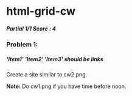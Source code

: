# html-grid-cw
##### Partial 1/1 Score : 4
### Problem 1:
##### 'Item1' 'Item2' 'Item3' should be links
Create a site similar to cw2.png.

<strong>Note:</strong> Do cw1.png if you have time before noon.
